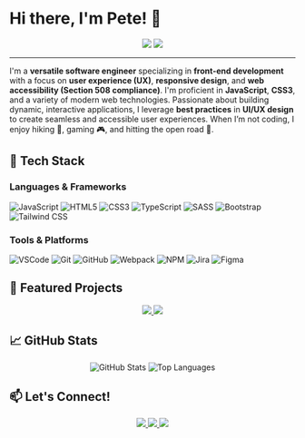 # Hi there, I'm Pete! 👋

<div align="center">
    <img src="https://img.shields.io/badge/Frontend-Developer-blue?style=for-the-badge&logo=appveyor" />
    <img src="https://img.shields.io/badge/UI%2FUX-Designer-orange?style=for-the-badge&logo=adobe" />
</div>

---

I'm a **versatile software engineer** specializing in **front-end development** with a focus on **user experience (UX)**, **responsive design**, and **web accessibility (Section 508 compliance)**. I'm proficient in **JavaScript**, **CSS3**, and a variety of modern web technologies. Passionate about building dynamic, interactive applications, I leverage **best practices** in **UI/UX design** to create seamless and accessible user experiences. When I’m not coding, I enjoy hiking 🥾, gaming 🎮, and hitting the open road 🚗.

## 🌟 Tech Stack

### Languages & Frameworks
![JavaScript](https://img.shields.io/badge/-JavaScript-F7DF1E?logo=javascript&logoColor=white&style=flat-square)
![HTML5](https://img.shields.io/badge/-HTML5-E34F26?logo=html5&logoColor=white&style=flat-square)
![CSS3](https://img.shields.io/badge/-CSS3-1572B6?logo=css3&logoColor=white&style=flat-square)
![TypeScript](https://img.shields.io/badge/-TypeScript-007ACC?logo=typescript&logoColor=white&style=flat-square)
![SASS](https://img.shields.io/badge/-SASS-CC6699?logo=sass&logoColor=white&style=flat-square)
![Bootstrap](https://img.shields.io/badge/-Bootstrap-563D7C?logo=bootstrap&logoColor=white&style=flat-square)
![Tailwind CSS](https://img.shields.io/badge/-Tailwind%20CSS-06B6D4?logo=tailwind-css&logoColor=white&style=flat-square)

### Tools & Platforms
![VSCode](https://img.shields.io/badge/-VSCode-007ACC?logo=visual-studio-code&logoColor=white&style=flat-square)
![Git](https://img.shields.io/badge/-Git-F05032?logo=git&logoColor=white&style=flat-square)
![GitHub](https://img.shields.io/badge/-GitHub-181717?logo=github&logoColor=white&style=flat-square)
![Webpack](https://img.shields.io/badge/-Webpack-8DD6F9?logo=webpack&logoColor=white&style=flat-square)
![NPM](https://img.shields.io/badge/-NPM-CB3837?logo=npm&logoColor=white&style=flat-square)
![Jira](https://img.shields.io/badge/-Jira-0052CC?logo=jira&logoColor=white&style=flat-square)
![Figma](https://img.shields.io/badge/-Figma-F24E1E?logo=figma&logoColor=white&style=flat-square)

## 🚀 Featured Projects

<div align="center">
    <a href="https://github.com/cdcent/TemplatePackage">
        <img src="https://img.shields.io/static/v1?label=Project&message=CDC.gov Templates&color=blue&style=for-the-badge&logo=github">
    </a>
    <a href="https://github.com/cdcent/WCMS">
        <img src="https://img.shields.io/static/v1?label=Project&message=CDC.gov WCMS&color=red&style=for-the-badge&logo=github">
    </a>
</div>

## 📈 GitHub Stats

<p align="center">
  <img src="https://github-readme-stats.vercel.app/api?username=peterbenoit&show_icons=true&theme=tokyonight" alt="GitHub Stats" />
  <img src="https://github-readme-stats.vercel.app/api/top-langs/?username=peterbenoit&layout=compact&theme=tokyonight" alt="Top Languages" />
</p>

## 📫 Let's Connect!

<p align="center">
  <a href="https://www.linkedin.com/in/peterbenoit">
    <img src="https://img.shields.io/badge/-LinkedIn-0A66C2?logo=linkedin&logoColor=white&style=for-the-badge">
  </a>
  <a href="https://codepen.io/peterbenoit">
    <img src="https://img.shields.io/badge/-CodePen-000000?logo=codepen&logoColor=white&style=for-the-badge">
  </a>
  <a href="https://peterbenoit.github.io">
    <img src="https://img.shields.io/badge/-Portfolio-1DA1F2?logo=webpack&logoColor=white&style=for-the-badge">
  </a>
</p>
